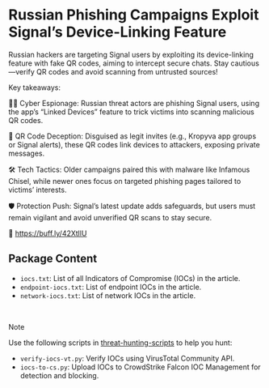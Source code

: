 # Russian Phishing Campaigns Exploit Signal’s Device-Linking Feature

Russian hackers are targeting Signal users by exploiting its device-linking feature with fake QR codes, aiming to intercept secure chats. Stay cautious—verify QR codes and avoid scanning from untrusted sources!

Key takeaways:

🕵️‍♂️ Cyber Espionage: Russian threat actors are phishing Signal users, using the app’s “Linked Devices” feature to trick victims into scanning malicious QR codes.

📱 QR Code Deception: Disguised as legit invites (e.g., Kropyva app groups or Signal alerts), these QR codes link devices to attackers, exposing private messages.

🛠️ Tech Tactics: Older campaigns paired this with malware like Infamous Chisel, while newer ones focus on targeted phishing pages tailored to victims’ interests.

🛡️ Protection Push: Signal’s latest update adds safeguards, but users must remain vigilant and avoid unverified QR scans to stay secure.

🔗 https://buff.ly/42XtllU

## Package Content

- `iocs.txt`: List of all Indicators of Compromise (IOCs) in the article.
- `endpoint-iocs.txt`: List of endpoint IOCs in the article.
- `network-iocs.txt`: List of network IOCs in the article.

<br>

> [!NOTE]
> Use the following scripts in [threat-hunting-scripts](../../threat-hunting-scripts/) to help you hunt:
>
> - `verify-iocs-vt.py`: Verify IOCs using VirusTotal Community API.
> - `iocs-to-cs.py`: Upload IOCs to CrowdStrike Falcon IOC Management for detection and blocking.

